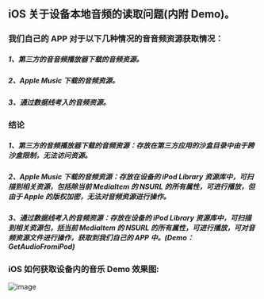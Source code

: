 ## iOS 关于设备本地音频的读取问题(内附 Demo)。

### 我们⾃己的 APP 对于以下几种情况的⾳音频资源获取情况：
##### 1、第三方的⾳音频播放器下载的音频资源。
##### 2、Apple Music 下载的⾳频资源。 
##### 3、通过数据线考入的音频资源。


### 结论
##### 1、第三方的音频播放器下载的音频资源：存放在第三⽅应用的沙盒目录中由于跨沙盒限制，无法访问资源。
##### 2、Apple Music 下载的音频资源：存放在设备的 iPod Library 资源库中，可扫描到相关资源，包括除当前 MediaItem 的 NSURL 的所有属性，可进行播放，但由于 Apple 的版权加密，无法对⾳频资源进行操作。
##### 3、通过数据线考入的音频资源：存放在设备的 iPod Library 资源库中，可扫描到相关资源包，括当前 MediaItem 的 NSURL 的所有属性，可进行播放，可对音频资源⽂件进行操作，获取到我们⾃⼰的 APP 中。(Demo：GetAudioFromiPod)


### iOS 如何获取设备内的音乐 Demo 效果图:
![image](https://github.com/LhyPro/iOS-GetAudioFromiPod/blob/master/iOS%E5%85%B3%E4%BA%8E%E5%90%84%E7%A7%8D%E6%9C%AC%E5%9C%B0%E9%9F%B3%E9%A2%91%E7%9A%84%E8%AF%BB%E5%8F%96%E9%97%AE%E9%A2%98/GetAudioFromiPod.gif)
